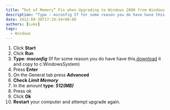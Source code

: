 ```yaml
---
title: “Out of Memory” Fix when Upgrading to Windows 2000 from Windows 98SE
description: "Type : msconfig If for some reason you do have have this download it and copy to c:WindowsSystem"
date: 2012-09-30T17:19:54+00:00
authors: [Luke]
tags:
  - Windows
---
```

<div>
  <ol start="1">
    <li>
      Click <strong>Start</strong>
    </li>
    <li>
      Click <strong>Run</strong>
    </li>
    <li>
      <strong>Type</strong>: <strong><em>msconfig</em></strong> (If for some reason you do have have this<a title="The Tech Guide MSConfig download link" href="http://www.thetechguide.com/downloads/msconfig.zip"> download</a> it and copy to c:WindowsSystem)
    </li>
    <li>
      Press <strong>Enter</strong>
    </li>
    <li>
      On the General tab press <strong>Advanced</strong>
    </li>
    <li>
      <strong>Check</strong> <strong><em>Limit Memory</em></strong>
    </li>
    <li>
      In the amount <strong>type</strong>: <strong><em>512(MB)</em></strong>
    </li>
    <li>
      Press ok<strong></strong>
    </li>
    <li>
      Click <strong>Ok</strong>
    </li>
    <li>
      <strong>Restart</strong> your computer and attempt upgrade again.
    </li>
  </ol>
</div>